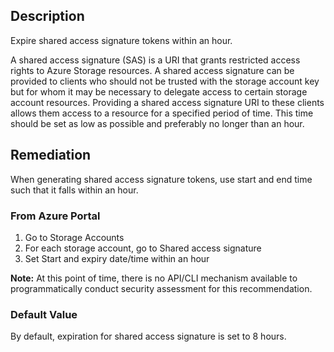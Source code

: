 ## Description

Expire shared access signature tokens within an hour.

A shared access signature (SAS) is a URI that grants restricted access rights to Azure Storage resources. A shared access signature can be provided to clients who should not be trusted with the storage account key but for whom it may be necessary to delegate access to certain storage account resources. Providing a shared access signature URI to these clients allows them access to a resource for a specified period of time. This time should be set as low as possible and preferably no longer than an hour.

## Remediation

When generating shared access signature tokens, use start and end time such that it falls within an hour.

### From Azure Portal

1. Go to Storage Accounts
2. For each storage account, go to Shared access signature
3. Set Start and expiry date/time within an hour

**Note:** At this point of time, there is no API/CLI mechanism available to programmatically conduct security assessment for this recommendation.

### Default Value

By default, expiration for shared access signature is set to 8 hours.